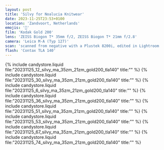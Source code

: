 ```yaml
---
layout: post
title: 'Silvy for Noalucia Knitwear'
date: 2023-11-25T23:53+0100
location: 'Zandvoort, Netherlands'
emojis: '🔞'
film: 'Kodak Gold 200'
lens: 'ZEISS Biogon T* 35mm f/2, ZEISS Biogon T* 21mm f/2.8'
camera: 'Leica M-A (Typ 127)'
scan: 'scanned from negative with a Plustek 8200i, edited in Lightroom'
flash: 'Contax TLA 140'
---
```


{% include candystore.liquid file:"20231125_12_silvy_ma_35zm_21zm_gold200_tla140" title:"" %}
{% include candystore.liquid file:"20231125_30_silvy_ma_35zm_21zm_gold200_tla140" title:"" %}
{% include candystore.liquid file:"20231125_6_silvy_ma_35zm_21zm_gold200_tla140" title:"" %}
{% include candystore.liquid file:"20231125_36_silvy_ma_35zm_21zm_gold200_tla140" title:"" %}
{% include candystore.liquid file:"20231125_51_silvy_ma_35zm_21zm_gold200_tla140" title:"" %}
{% include candystore.liquid file:"20231125_53_silvy_ma_35zm_21zm_gold200_tla140" title:"" %}
{% include candystore.liquid file:"20231125_67_silvy_ma_35zm_21zm_gold200_tla140" title:"" %}
{% include candystore.liquid file:"20231125_74_silvy_ma_35zm_21zm_gold200_tla140" title:"" %}